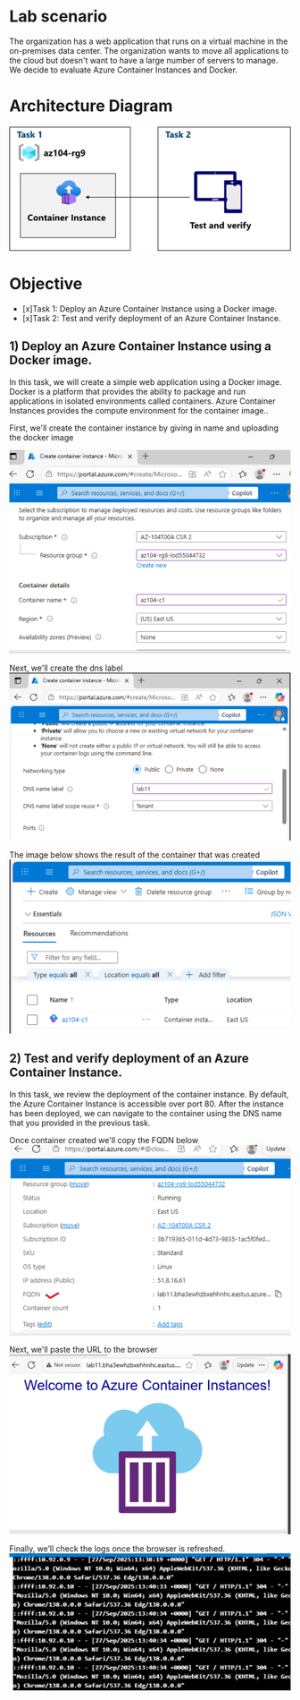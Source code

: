 # Lab scenario

The organization has a web application that runs on a virtual machine in the on-premises data center. The organization wants to move all applications to the cloud but doesn't want to have a large number of servers to manage. We decide to evaluate Azure Container Instances and Docker.

# Architecture Diagram
![Alt text](https://github.com/venuGanes/azure/blob/0631d220643c125d392b370b7e7b84da645ee6fe/11.%20Implement%20Azure%20Container%20Instances/arch%20diagram.png)

# Objective

- [x]Task 1: Deploy an Azure Container Instance using a Docker image.
- [x]Task 2: Test and verify deployment of an Azure Container Instance.

## 1) Deploy an Azure Container Instance using a Docker image.
 
In this task, we will create a simple web application using a Docker image. Docker is a platform that provides the ability to package and run applications in isolated environments called containers. Azure Container Instances provides the compute environment for the container image..

First, we'll create the container instance by giving in name and uploading the docker image

![Alt text](https://github.com/venuGanes/azure/blob/0631d220643c125d392b370b7e7b84da645ee6fe/11.%20Implement%20Azure%20Container%20Instances/1.1%20create%20container%20instanc.png)

Next, we'll create the dns label
![Alt text](https://github.com/venuGanes/azure/blob/0631d220643c125d392b370b7e7b84da645ee6fe/11.%20Implement%20Azure%20Container%20Instances/1.1.1%20dns%20label.png)

The image below shows the result of the container that was created
![Alt text](https://github.com/venuGanes/azure/blob/0631d220643c125d392b370b7e7b84da645ee6fe/11.%20Implement%20Azure%20Container%20Instances/1.1.2%20container%20name.png)

## 2) Test and verify deployment of an Azure Container Instance.

In this task, we review the deployment of the container instance. By default, the Azure Container Instance is accessible over port 80. After the instance has been deployed, we can navigate to the container using the DNS name that you provided in the previous task.

Once container created we'll copy the FQDN below
![Alt text](https://github.com/venuGanes/azure/blob/0631d220643c125d392b370b7e7b84da645ee6fe/11.%20Implement%20Azure%20Container%20Instances/2.2.1%20copy%20FQDN%20url.png)

Next, we'll paste the URL to the browser
![Alt text](https://github.com/venuGanes/azure/blob/0631d220643c125d392b370b7e7b84da645ee6fe/11.%20Implement%20Azure%20Container%20Instances/2.2.2%20fqdn%20url%20result.png)

Finally, we’ll check the logs once the browser is refreshed.
![Alt text](https://github.com/venuGanes/azure/blob/0631d220643c125d392b370b7e7b84da645ee6fe/11.%20Implement%20Azure%20Container%20Instances/2.2.3%20view%20logs.png)
